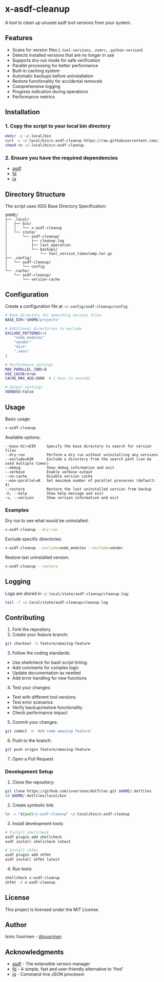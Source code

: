 # x-asdf-cleanup

A tool to clean up unused asdf tool versions from your system.

## Features

- Scans for version files (`.tool-versions`, `.nvmrc`, `.python-version`)
- Detects installed versions that are no longer in use
- Supports dry-run mode for safe verification
- Parallel processing for better performance
- Built-in caching system
- Automatic backups before uninstallation
- Restore functionality for accidental removals
- Comprehensive logging
- Progress indication during operations
- Performance metrics

## Installation

### 1. Copy the script to your local bin directory

```bash
mkdir -p ~/.local/bin
curl -o ~/.local/bin/x-asdf-cleanup https://raw.githubusercontent.com/ivuorinen/dotfiles/main/.dotfiles/local/bin/x-asdf-cleanup
chmod +x ~/.local/bin/x-asdf-cleanup
```

### 2. Ensure you have the required dependencies

- [asdf](https://asdf-vm.com/)
- [fd](https://github.com/sharkdp/fd)
- [jq](https://stedolan.github.io/jq/)

## Directory Structure

The script uses XDG Base Directory Specification:

```text
$HOME/
├── .local/
│   ├── bin/
│   │   └── x-asdf-cleanup
│   └── state/
│       └── asdf-cleanup/
│           ├── cleanup.log
│           ├── last_operation
│           └── backups/
│               └── tool_version_timestamp.tar.gz
├── .config/
│   └── asdf-cleanup/
│       └── config
└── .cache/
    └── asdf-cleanup/
        └── version-cache
```

## Configuration

Create a configuration file at `~/.config/asdf-cleanup/config`:

```bash
# Base directory for searching version files
BASE_DIR="$HOME/projects"

# Additional directories to exclude
EXCLUDE_PATTERNS+=(
    "node_modules"
    "vendor"
    "dist"
    ".venv"
)

# Performance settings
MAX_PARALLEL_JOBS=8
USE_CACHE=true
CACHE_MAX_AGE=3600  # 1 hour in seconds

# Output settings
VERBOSE=false
```

## Usage

Basic usage:

```bash
x-asdf-cleanup
```

Available options:

```text
--base-dir=DIR     Specify the base directory to search for version files
--dry-run          Perform a dry run without uninstalling any versions
--exclude=DIR      Exclude a directory from the search path (can be used multiple times)
--debug            Show debug information and exit
--verbose          Enable verbose output
--no-cache         Disable version cache
--max-parallel=N   Set maximum number of parallel processes (default: 4)
--restore          Restore the last uninstalled version from backup
-h, --help         Show help message and exit
-v, --version      Show version information and exit
```

### Examples

Dry run to see what would be uninstalled:

```bash
x-asdf-cleanup --dry-run
```

Exclude specific directories:

```bash
x-asdf-cleanup --exclude=node_modules --exclude=vendor
```

Restore last uninstalled version:

```bash
x-asdf-cleanup --restore
```

## Logging

Logs are stored in `~/.local/state/asdf-cleanup/cleanup.log`:

```bash
tail -f ~/.local/state/asdf-cleanup/cleanup.log
```

## Contributing

1. Fork the repository
2. Create your feature branch:

  ```bash
  git checkout -b feature/amazing-feature
  ```

3. Follow the coding standards:

- Use shellcheck for bash script linting
- Add comments for complex logic
- Update documentation as needed
- Add error handling for new functions

4. Test your changes:

- Test with different tool versions
- Test error scenarios
- Verify backup/restore functionality
- Check performance impact

5. Commit your changes:

  ```bash
  git commit -m 'Add some amazing feature'
  ```

6. Push to the branch:

  ```bash
  git push origin feature/amazing-feature
  ```

7. Open a Pull Request

### Development Setup

1. Clone the repository:

  ```bash
  git clone https://github.com/ivuorinen/dotfiles.git $HOME/.dotfiles
  cd $HOME/.dotfiles/local/bin
  ```

2. Create symbolic link:

  ```bash
  ln -s "$(pwd)/x-asdf-cleanup" ~/.local/bin/x-asdf-cleanup
  ```

3. Install development tools:

  ```bash
  # Install shellcheck
  asdf plugin add shellcheck
  asdf install shellcheck latest

  # Install shfmt
  asdf plugin add shfmt
  asdf install shfmt latest
  ```

4. Run tests:

  ```bash
  shellcheck x-asdf-cleanup
  shfmt -d x-asdf-cleanup
  ```

## License

This project is licensed under the MIT License.

## Author

Ismo Vuorinen - [@ivuorinen](https://github.com/ivuorinen)

## Acknowledgments

- [asdf](https://asdf-vm.com/) - The extensible version manager
- [fd](https://github.com/sharkdp/fd) - A simple, fast and user-friendly alternative to 'find'
- [jq](https://stedolan.github.io/jq/) - Command-line JSON processor
